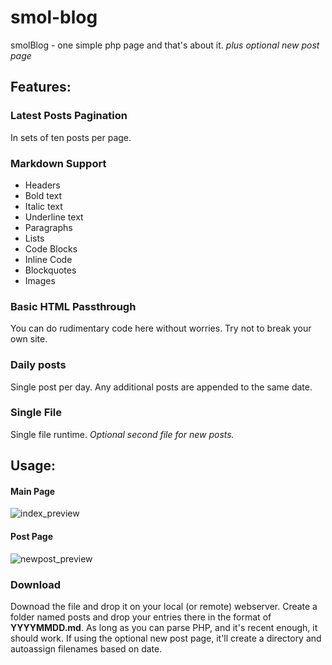 # smol-blog
smolBlog - one simple php page and that's about it. *plus optional new post page*

## Features:

### Latest Posts Pagination
In sets of ten posts per page.
### Markdown Support
* Headers
* Bold text
* Italic text
* Underline text
* Paragraphs
* Lists
* Code Blocks
* Inline Code
* Blockquotes
* Images

### Basic HTML Passthrough
You can do rudimentary code here without worries. Try not to break your own site.
### Daily posts
Single post per day. Any additional posts are appended to the same date.
### Single File
Single file runtime. *Optional second file for new posts.*

## Usage:
#### Main Page
![index_preview](https://github.com/user-attachments/assets/8bfd84ee-b9d7-43c8-9a36-268a999c8e4f)
#### Post Page
![newpost_preview](https://github.com/user-attachments/assets/cb9cb6fa-610d-44ae-aa07-67f0358806c3)

### Download
Downoad the file and drop it on your local (or remote) webserver. Create a folder named posts and drop your entries there in the format of **YYYYMMDD.md**. As long as you can parse PHP, and it's recent enough, it should work. If using the optional new post page, it'll create a directory and autoassign filenames based on date.

